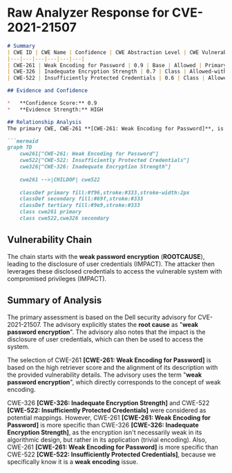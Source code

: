 # Raw Analyzer Response for CVE-2021-21507

```markdown
# Summary
| CWE ID | CWE Name | Confidence | CWE Abstraction Level | CWE Vulnerability Mapping Label | CWE-Vulnerability Mapping Notes |
|---|---|---|---|---|---|
| CWE-261 | Weak Encoding for Password | 0.9 | Base | Allowed | Primary CWE |
| CWE-326 | Inadequate Encryption Strength | 0.7 | Class | Allowed-with-Review | Secondary Candidate |
| CWE-522 | Insufficiently Protected Credentials | 0.6 | Class | Allowed-with-Review | Secondary Candidate |

## Evidence and Confidence

*   **Confidence Score:** 0.9
*   **Evidence Strength:** HIGH

## Relationship Analysis
The primary CWE, CWE-261 **[CWE-261: Weak Encoding for Password]**, is a child of CWE-522 **[CWE-522: Insufficiently Protected Credentials]**, indicating that weak encoding is a specific type of credential protection issue. CWE-261 is also related to using weak cryptographic algorithms or inadequate encryption strength, as represented by the relationship to CWE-326 **[CWE-326: Inadequate Encryption Strength]**, though not directly linked in the graph. The choice of CWE-261 is preferred because it more accurately reflects the described **weakness**, which is about the trivial encoding of passwords rather than broader issues like broken algorithms or general credential protection.

```mermaid
graph TD
    cwe261["CWE-261: Weak Encoding for Password"]
    cwe522["CWE-522: Insufficiently Protected Credentials"]
    cwe326["CWE-326: Inadequate Encryption Strength"]
    
    cwe261 -->|CHILDOF| cwe522
    
    classDef primary fill:#f96,stroke:#333,stroke-width:2px
    classDef secondary fill:#69f,stroke:#333
    classDef tertiary fill:#9e9,stroke:#333
    class cwe261 primary
    class cwe522,cwe326 secondary
```

## Vulnerability Chain
The chain starts with the **weak password encryption** (**ROOTCAUSE**), leading to the disclosure of user credentials (IMPACT). The attacker then leverages these disclosed credentials to access the vulnerable system with compromised privileges (IMPACT).

## Summary of Analysis
The primary assessment is based on the Dell security advisory for CVE-2021-21507. The advisory explicitly states the **root cause** as "**weak password encryption**". The advisory also notes that the impact is the disclosure of user credentials, which can then be used to access the system.

The selection of CWE-261 **[CWE-261: Weak Encoding for Password]** is based on the high retriever score and the alignment of its description with the provided vulnerability details. The advisory uses the term "**weak password encryption**", which directly corresponds to the concept of weak encoding.

CWE-326 **[CWE-326: Inadequate Encryption Strength]** and CWE-522 **[CWE-522: Insufficiently Protected Credentials]** were considered as potential mappings. However, CWE-261 **[CWE-261: Weak Encoding for Password]** is more specific than CWE-326 **[CWE-326: Inadequate Encryption Strength]**, as the encryption isn't necessarily weak in its algorithmic design, but rather in its application (trivial encoding). Also, CWE-261 **[CWE-261: Weak Encoding for Password]** is more specific than CWE-522 **[CWE-522: Insufficiently Protected Credentials]**, because we specifically know it is a **weak encoding** issue.
```